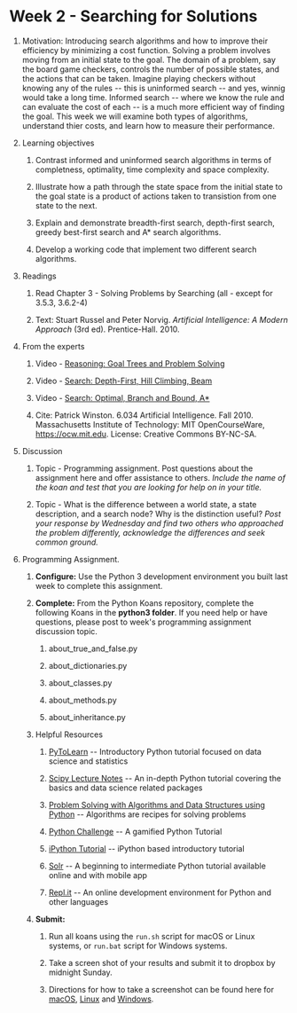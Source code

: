# Week 2 - Searching for Solutions

1. Motivation: Introducing search algorithms and how to improve their efficiency by minimizing a cost function.  Solving a problem involves moving from an initial state to the goal.  The domain of a problem, say the board game checkers, controls the number of possible states, and the actions that can be taken.  Imagine playing checkers without knowing any of the rules -- this is uninformed search -- and yes, winnig would take a long time.  Informed search -- where we know the rule and can evaluate the cost of each -- is a much more efficient way of finding the goal.  This week we will examine both types of algorithms, understand thier costs, and learn how to measure their performance.  

1. Learning objectives

    1. Contrast informed and uninformed search algorithms in terms of completness, optimality, time complexity and space complexity.

    1. Illustrate how a path through the state space from the initial state to the goal state is a product of actions taken to transistion from one state to the next.
    
    1. Explain and demonstrate breadth-first search, depth-first search, greedy best-first search and A* search algorithms.   

    1. Develop a working code that implement two different search algorithms.  

1. Readings
    1.  Read Chapter 3 - Solving Problems by Searching (all - except for 3.5.3, 3.6.2-4)

    1.  Text: Stuart Russel and Peter Norvig. _Artificial Intelligence: A Modern Approach_ (3rd ed). Prentice-Hall. 2010.

1. From the experts

    1. Video - [Reasoning: Goal Trees and Problem Solving](https://youtu.be/PNKj529yY5c)

    1. Video - [Search: Depth-First, Hill Climbing, Beam](https://youtu.be/j1H3jAAGlEA)

    1. Video - [Search: Optimal, Branch and Bound, A*](https://youtu.be/gGQ-vAmdAOI)

    1. Cite: Patrick Winston. 6.034 Artificial Intelligence. Fall 2010. Massachusetts Institute of Technology: MIT OpenCourseWare, https://ocw.mit.edu. License: Creative Commons BY-NC-SA.

1. Discussion

    1. Topic - Programming assignment. Post questions about the assignment here and offer assistance to others.  _Include the name of the koan and test that you are looking for help on  in your title._ 

    1. Topic - What is the difference between a world state, a state description, and a search node?  Why is the distinction useful?  _Post your response by Wednesday and find two others who approached the problem differently, acknowledge the differences and seek common ground._

1. Programming Assignment. 

    1. **Configure:**  Use the Python 3 development environment you built last week to complete this assignment. 

    1. **Complete:** From the Python Koans repository, complete the following Koans in the **python3 folder**.  If you need help or have questions, please post to week's programming assignment discussion topic.   

        1. about_true_and_false.py
        
        1. about_dictionaries.py
        
        1. about_classes.py

        1. about_methods.py

        1. about_inheritance.py

    1. Helpful Resources

        1. [PyToLearn](http://pytolearn.csd.auth.gr/index.html) -- Introductory Python tutorial focused on data science and statistics

        1. [Scipy Lecture Notes](http://www.scipy-lectures.org/) -- An in-depth Python tutorial covering the basics and data science related packages

        1. [Problem Solving with Algorithms and Data Structures using Python](https://interactivepython.org/runestone/static/pythonds/index.html#) -- Algorithms are recipes for solving problems 

        1. [Python Challenge](http://www.pythonchallenge.com/) -- A gamified Python Tutorial

        1. [iPython Tutorial](https://www.learnpython.org/) -- iPython based introductory tutorial

        1. [Solr](https://www.sololearn.com/Course/Python/) -- A beginning to intermediate Python tutorial available online and with mobile app

        1. [Repl.it](https://repl.it/) -- An online development environment for Python and other languages
    
    1. **Submit:** 
        1. Run all koans using the `run.sh` script for macOS or Linux systems, or `run.bat` script for Windows systems.  
        
        1. Take a screen shot of your results and submit it to dropbox by midnight Sunday.  
        1. Directions for how to take a screenshot can be found here for [macOS](https://www.wikihow.com/Take-a-Screenshot-on-a-Mac), [Linux](https://www.wikihow.com/Take-a-Screenshot-in-Linux) and [Windows](https://www.wikihow.com/Take-a-Screenshot-in-Microsoft-Windows).  
